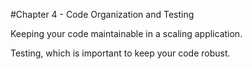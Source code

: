 #Chapter 4 - Code Organization and Testing

Keeping your code maintainable in a scaling application.

Testing, which is important to keep your code robust.

